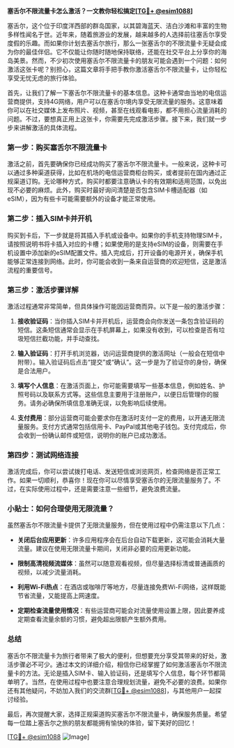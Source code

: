 **塞舌尔不限流量卡怎么激活？一文教你轻松搞定[[TG💪+ @esim1088](https://t.me/s/esim1088)]**

塞舌尔，这个位于印度洋西部的群岛国家，以其碧海蓝天、洁白沙滩和丰富的生物多样性闻名于世。近年来，随着旅游业的发展，越来越多的人选择前往塞舌尔享受度假的乐趣。而如果你计划去塞舌尔旅行，那么一张塞舌尔的不限流量卡无疑会成为你的最佳伴侣。它不仅能让你随时随地保持联络，还能在社交平台上分享你的海岛美景。然而，不少初次使用塞舌尔不限流量卡的朋友可能会遇到一个问题：如何激活这张卡呢？别担心，这篇文章将手把手教你激活塞舌尔不限流量卡，让你轻松享受无忧无虑的旅行体验。

首先，让我们了解一下塞舌尔不限流量卡的基本信息。这种卡通常由当地的电信运营商提供，支持4G网络，用户可以在塞舌尔境内享受无限流量的服务。这意味着你可以在社交媒体上发布照片、视频，甚至在线观看电影，都不用担心流量消耗的问题。不过，要想真正用上这张卡，你需要先完成激活步骤。接下来，我们就一步步来讲解激活的具体流程。

### 第一步：购买塞舌尔不限流量卡

激活之前，首先要确保你已经成功购买了塞舌尔不限流量卡。一般来说，这种卡可以通过多种渠道获得，比如在机场的电信运营商柜台购买，或者提前在国内通过正规渠道订购。无论哪种方式，购买时都要注意确认卡的有效期和适用范围，以免出现不必要的麻烦。此外，购买时最好询问清楚是否包含SIM卡槽适配器（如eSIM），因为有些卡可能需要额外的设备才能正常使用。

### 第二步：插入SIM卡并开机

购买到卡后，下一步就是将其插入手机或设备中。如果你的手机支持物理SIM卡，请按照说明书将卡插入对应的卡槽；如果使用的是支持eSIM的设备，则需要在手机设置中添加新的eSIM配置文件。插入完成后，打开设备的电源开关，确保手机能够正常连接到网络。此时，你可能会收到一条来自运营商的欢迎短信，这是激活流程的重要信号。

### 第三步：激活步骤详解

激活过程通常非常简单，但具体操作可能因运营商而异。以下是一般的激活步骤：

1. **接收验证码**：当你插入SIM卡并开机后，运营商会向你发送一条包含验证码的短信。这条短信通常会显示在手机屏幕上，如果没有收到，可以检查是否有垃圾短信拦截功能，并手动查找。
   
2. **输入验证码**：打开手机浏览器，访问运营商提供的激活网址（一般会在短信中附带）。输入验证码后点击“提交”或“确认”。这一步是为了验证你的身份，确保是合法用户。

3. **填写个人信息**：在激活页面上，你可能需要填写一些基本信息，例如姓名、护照号码以及联系方式等。这些信息主要用于注册账户，以便日后管理你的服务。请务必确保所填信息准确无误，以免影响后续使用。

4. **支付费用**：部分运营商可能会要求你在激活时支付一定的费用，以开通无限流量服务。支付方式通常包括信用卡、PayPal或其他电子钱包。支付完成后，你会收到一份确认邮件或短信，说明你的账户已成功激活。

### 第四步：测试网络连接

激活完成后，你可以尝试拨打电话、发送短信或浏览网页，检查网络是否正常工作。如果一切顺利，恭喜你！现在你可以尽情享受塞舌尔的无限流量服务了。不过，在实际使用过程中，还是需要注意一些细节，避免浪费流量。

### 小贴士：如何合理使用无限流量？

虽然塞舌尔不限流量卡提供了无限流量服务，但在使用过程中仍需注意以下几点：

- **关闭后台应用更新**：许多应用程序会在后台自动下载更新，这可能会消耗大量流量。建议在使用无限流量卡期间，关闭非必要的应用更新功能。
  
- **限制高清视频流媒体**：虽然可以随意观看视频，但尽量选择标清或普通画质的视频，以减少流量消耗。

- **利用Wi-Fi热点**：在酒店或咖啡厅等地方，尽量连接免费Wi-Fi网络，这样既能节省流量，又能提高上网速度。

- **定期检查流量使用情况**：有些运营商可能会对流量使用设置上限，因此要养成定期查看流量余额的习惯，避免超出限额产生额外费用。

### 总结

塞舌尔不限流量卡为旅行者带来了极大的便利，但想要充分享受其带来的好处，激活步骤必不可少。通过本文的详细介绍，相信你已经掌握了如何激活塞舌尔不限流量卡的方法。无论是插入SIM卡、输入验证码，还是填写个人信息，每个环节都简单明了。当然，在使用过程中也要注意合理规划流量，避免不必要的浪费。如果你还有其他疑问，不妨加入我们的交流群[[TG💪+ @esim1088](https://t.me/s/esim1088)]，与其他用户一起探讨经验。

最后，再次提醒大家，选择正规渠道购买塞舌尔不限流量卡，确保服务质量。希望每一位踏上塞舌尔之旅的朋友都能拥有愉快的体验，留下美好的回忆！

[[TG💪+ @esim1088](https://t.me/s/esim1088) ![Image](https://i.postimg.cc/4NQfJmqS/Snipaste-2025-05-13-00-14-12.png)]